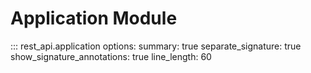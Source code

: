 # Application Module

::: rest_api.application
    options:
        summary: true
        separate_signature: true
        show_signature_annotations: true
        line_length: 60
